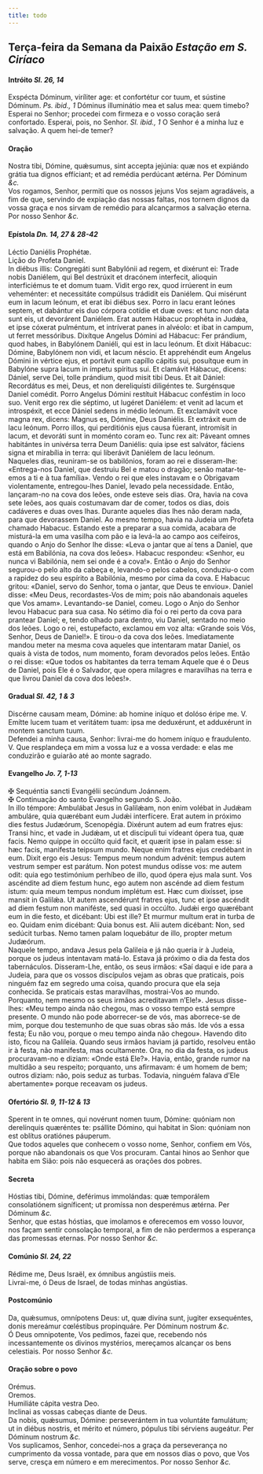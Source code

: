 ```yaml
---
title: todo
---
```

<h2 class="text-center">Terça-feira da Semana da Paixão <em>Estação em S. Ciríaco</em></h2>

<h4 class="text-center">Intróito <em>Sl. 26, 14</em></h4>
<div class="container-fluid">
<div class="row">
<div class="dropcap text-justify">
Exspécta Dóminum, viríliter age: et confortétur cor tuum, et sústine Dóminum. <em>Ps. ibid., 1</em> Dóminus illuminátio mea et salus mea: quem timebo?
</div>
<div class="dropcap text-justify">
Esperai no Senhor; procedei com firmeza e o vosso coração será confortado. Esperai, pois, no Senhor. <em>Sl. ibid., 1</em> O Senhor é a minha luz e salvação. A quem hei-de temer?
</div>
</div>
</div>

<h4 class="text-center">Oração</h4>
<div class="container-fluid">
<div class="row">
<div class="dropcap text-justify">
Nostra tibi, Dómine, quǽsumus, sint accepta jejúnia: quæ nos et expiándo grátia tua dignos effíciant; et ad remédia perdúcant ætérna. Per Dóminum <em>&c.</em>
</div>
<div class="dropcap text-justify">
Vos rogamos, Senhor, permiti que os nossos jejuns Vos sejam agradáveis, a fim de que, servindo de expiação das nossas faltas, nos tornem dignos da vossa graça e nos sirvam de remédio para alcançarmos a salvação eterna. Por nosso Senhor <em>&c.</em>
</div>
</div>
</div>

<h4 class="text-center">Epístola <em>Dn. 14, 27 & 28-42</em></h4>
<div class="container-fluid">
<div class="row">
<div class="text-justify">
Léctio Daniélis Prophétæ.
</div>
<div class="text-justify">
Lição do Profeta Daniel.
</div>
<div class="dropcap text-justify">
In diébus illis: Congregáti sunt Babylónii ad regem, et dixérunt ei: Trade nobis Daniélem, qui Bel destrúxit et dracónem interfecit, alioquin interficiémus te et domum tuam. Vidit ergo rex, quod irrúerent in eum veheménter: et necessitáte compúlsus trádidit eis Daniélem. Qui misérunt eum in lacum leónum, et erat ibi diébus sex. Porro in lacu erant leónes septem, et dabántur eis duo córpora cotídie et duæ oves: et tunc non data sunt eis, ut devorárent Daniélem. Erat autem Hábacuc prophéta in Judǽa, et ipse cóxerat pulméntum, et intríverat panes in alvéolo: et ibat in campum, ut ferret messóribus. Dixítque Angelus Dómini ad Hábacuc: Fer prándium, quod habes, in Babylónem Daniéli, qui est in lacu leónum. Et dixit Hábacuc: Dómine, Babylónem non vidi, et lacum néscio. Et apprehéndit eum Angelus Dómini in vértice ejus, et portávit eum capíllo cápitis sui, posuítque eum in Babylóne supra lacum in ímpetu spíritus sui. Et clamávit Hábacuc, dicens: Dániel, serve Dei, tolle prándium, quod misit tibi Deus. Et ait Dániel: Recordátus es mei, Deus, et non dereliquísti diligéntes te. Surgénsque Daniel comédit. Porro Angelus Dómini restítuit Hábacuc conféstim in loco suo. Venit ergo rex die séptimo, ut lugéret Daniélem: et venit ad lacum et introspéxit, et ecce Dániel sedens in médio leónum. Et exclamávit voce magna rex, dicens: Magnus es, Dómine, Deus Daniélis. Et extráxit eum de lacu leónum. Porro illos, qui perditiónis ejus causa fúerant, intromísit in lacum, et devoráti sunt in moménto coram eo. Tunc rex ait: Páveant omnes habitántes in univérsa terra Deum Daniélis: quia ipse est salvátor, fáciens signa et mirabília in terra: qui liberávit Daniélem de lacu leónum.
</div>
<div class="dropcap text-justify">
Naqueles dias, reuniram-se os babilónios, foram ao rei e disseram-lhe: «Entrega-nos Daniel, que destruiu Bel e matou o dragão; senão matar-te-emos a ti e à tua família». Vendo o rei que eles instavam e o Obrigavam violentamente, entregou-lhes Daniel, levado pela necessidade. Então, lançaram-no na cova dos leões, onde esteve seis dias. Ora, havia na cova sete leões, aos quais costumavam dar de comer, todos os dias, dois cadáveres e duas oves lhas. Durante aqueles dias lhes não deram nada, para que devorassem Daniel. Ao mesmo tempo, havia na Judeia um Profeta chamado Habacuc. Estando este a preparar a sua comida, acabara de misturá-la em uma vasilha com pão e ia levá-la ao campo aos ceifeiros, quando o Anjo do Senhor lhe disse: «Leva o jantar que aí tens a Daniel, que está em Babilónia, na cova dos leões». Habacuc respondeu: «Senhor, eu nunca vi Babilónia, nem sei onde é a cova!». Então o Anjo do Senhor segurou-o pelo alto da cabeça e, levando-o pelos cabelos, conduziu-o com a rapidez do seu espírito a Babilónia, mesmo por cima da cova. E Habacuc gritou: «Daniel, servo do Senhor, toma o jantar, que Deus te enviou». Daniel disse: «Meu Deus, recordastes-Vos de mim; pois não abandonais aqueles que Vos amam». Levantando-se Daniel, comeu. Logo o Anjo do Senhor levou Habacuc para sua casa. No sétimo dia foi o rei perto da cova para prantear Daniel; e, tendo olhado para dentro, viu Daniel, sentado no meio dos leões. Logo o rei, estupefacto, exclamou em voz alta: «Grande sois Vós, Senhor, Deus de Daniel!». E tirou-o da cova dos leões. Imediatamente mandou meter na mesma cova aqueles que intentaram matar Daniel, os quais à vista de todos, num momento, foram devorados pelos leões. Então o rei disse: «Que todos os habitantes da terra temam Aquele que é o Deus de Daniel, pois Ele é o Salvador, que opera milagres e maravilhas na terra e que livrou Daniel da cova dos leões!».
</div>
</div>
</div>

<h4 class="text-center">Gradual <em>Sl. 42, 1 & 3</em></h4>
<div class="container-fluid">
<div class="row">
<div class="dropcap text-justify">
Discérne causam meam, Dómine: ab homine iníquo et dolóso éripe me. V. Emítte lucem tuam et veritátem tuam: ipsa me deduxérunt, et adduxérunt in montem sanctum tuum.
</div>
<div class="dropcap text-justify">
Defendei a minha causa, Senhor: livrai-me do homem iníquo e fraudulento. V. Que resplandeça em mim a vossa luz e a vossa verdade: e elas me conduzirão e guiarão até ao monte sagrado.
</div>
</div>
</div>

<h4 class="text-center">Evangelho <em>Jo. 7, 1-13</em></h4>
<div class="container-fluid">
<div class="row">
<div class="text-justify">
<span class="text-danger">&#10016;</span> Sequéntia sancti Evangélii secúndum Joánnem.
</div>
<div class="text-justify">
<span class="text-danger">&#10016;</span> Continuação do santo Evangelho segundo S. João.
</div>
<div class="dropcap text-justify">
In illo témpore: Ambulábat Jesus in Galilǽam, non enim volébat in Judǽam ambuláre, quia quærébant eum Judǽi interfícere. Erat autem in próximo dies festus Judæórum, Scenopégia. Dixérunt autem ad eum fratres ejus: Transi hinc, et vade in Judǽam, ut et discípuli tui vídeant ópera tua, quæ facis. Nemo quippe in occúlto quid facit, et quærit ipse in palam esse: si hæc facis, manifesta teipsum mundo. Neque enim fratres ejus credébant in eum. Dixit ergo eis Jesus: Tempus meum nondum advénit: tempus autem vestrum semper est parátum. Non potest mundus odísse vos: me autem odit: quia ego testimónium perhíbeo de illo, quod ópera ejus mala sunt. Vos ascéndite ad diem festum hunc, ego autem non ascénde ad diem festum istum: quia meum tempus nondum implétum est. Hæc cum dixísset, ipse mansit in Galilǽa. Ut autem ascendérunt fratres ejus, tunc et ipse ascéndit ad diem festum non maniféste, sed quasi in occúlto. Judǽi ergo quærébant eum in die festo, et dicébant: Ubi est ille? Et murmur multum erat in turba de eo. Quidam enim dicébant: Quia bonus est. Alii autem dicébant: Non, sed sedúcit turbas. Nemo tamen palam loquebátur de illo, propter metum Judæórum.
</div>
<div class="dropcap text-justify">
Naquele tempo, andava Jesus pela Galileia e já não queria ir à Judeia, porque os judeus intentavam matá-lo. Estava já próximo o dia da festa dos tabernáculos. Disseram-Lhe, então, os seus irmãos: «Saí daqui e ide para a Judeia, para que os vossos discípulos vejam as obras que praticais, pois ninguém faz em segredo uma coisa, quando procura que ela seja conhecida. Se praticais estas maravilhas, mostrai-Vos ao mundo. Porquanto, nem mesmo os seus irmãos acreditavam n’Ele!». Jesus disse-lhes: «Meu tempo ainda não chegou, mas o vosso tempo está sempre presente. O mundo não pode aborrecer-se de vós, mas aborrece-se de mim, porque dou testemunho de que suas obras são más. Ide vós a essa festa; Eu não vou, porque o meu tempo ainda não chegou». Havendo dito isto, ficou na Galileia. Quando seus irmãos haviam já partido, resolveu então ir à festa, não manifesta, mas ocultamente. Ora, no dia da festa, os judeus procuravam-no e diziam: «Onde está Ele?». Havia, então, grande rumor na multidão a seu respeito; porquanto, uns afirmavam: é um homem de bem; outros diziam: não, pois seduz as turbas. Todavia, ninguém falava d’Ele abertamente» porque receavam os judeus.
</div>
</div>
</div>

<h4 class="text-center">Ofertório <em>Sl. 9, 11-12 & 13</em></h4>
<div class="container-fluid">
<div class="row">
<div class="dropcap text-justify">
Sperent in te omnes, qui novérunt nomen tuum, Dómine: quóniam non derelínquis quæréntes te: psállite Dómino, qui habitat in Sion: quóniam non est oblítus oratiónes páuperum.
</div>
<div class="dropcap text-justify">
Que todos aqueles que conhecem o vosso nome, Senhor, confiem em Vós, porque não abandonais os que Vos procuram. Cantai hinos ao Senhor que habita em Sião: pois não esquecerá as orações dos pobres.
</div>
</div>
</div>

<h4 class="text-center">Secreta</h4>
<div class="container-fluid">
<div class="row">
<div class="dropcap text-justify">
Hóstias tibi, Dómine, deférimus immolándas: quæ temporálem consolatiónem signíficent; ut promíssa non desperémus ætérna. Per Dóminum <em>&c.</em>
</div>
<div class="dropcap text-justify">
Senhor, que estas hóstias, que imolamos e oferecemos em vosso louvor, nos façam sentir consolação temporal, a fim de não perdermos a esperança das promessas eternas. Por nosso Senhor <em>&c.</em>
</div>
</div>
</div>

<h4 class="text-center">Comúnio <em>Sl. 24, 22</em></h4>
<div class="container-fluid">
<div class="row">
<div class="dropcap text-justify">
Rédime me, Deus Israël, ex ómnibus angústiis meis.
</div>
<div class="dropcap text-justify">
Livrai-me, ó Deus de Israel, de todas minhas angústias.
</div>
</div>
</div>

<h4 class="text-center">Postcomúnio</h4>
<div class="container-fluid">
<div class="row">
<div class="dropcap text-justify">
Da, quǽsumus, omnípotens Deus: ut, quæ divína sunt, jugiter exsequéntes, donis mereámur cœléstibus propinquáre. Per Dóminum nostrum <em>&c.</em>
</div>
<div class="dropcap text-justify">
Ó Deus omnipotente, Vos pedimos, fazei que, recebendo nós incessantemente os divinos mystérios, mereçamos alcançar os bens celestiais. Por nosso Senhor <em>&c.</em>
</div>
</div>
</div>

<h4 class="text-center">Oração sobre o povo</h4>
<div class="container-fluid">
<div class="row">
<div class="text-danger text-center"> Orémus.</div>
<div class="text-danger text-center"> Oremos.</div>
<div class="text-justify">
Humiliáte cápita vestra Deo.
</div>
<div class="text-justify">
Inclinai as vossas cabeças diante de Deus.
</div>
<div class="text-justify">
Da nobis, quǽsumus, Dómine: perseverántem in tua voluntáte famulátum; ut in diébus nostris, et mérito et número, pópulus tibi sérviens augeátur. Per Dóminum nostrum <em>&c.</em>
</div>
<div class="text-justify">
Vos suplicamos, Senhor, concedei-nos a graça da perseverança no cumprimento da vossa vontade, para que em nossos dias o povo, que Vos serve, cresça em número e em merecimentos. Por nosso Senhor <em>&c.</em>
</div>
</